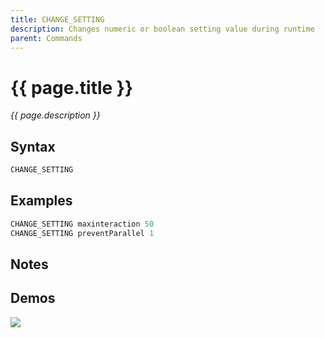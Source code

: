 ```yaml
---
title: CHANGE_SETTING
description: Changes numeric or boolean setting value during runtime
parent: Commands
---
```


# {{ page.title }}

_{{ page.description }}_

## Syntax

```java
CHANGE_SETTING 
```

## Examples

```java
CHANGE_SETTING maxinteraction 50
CHANGE_SETTING preventParallel 1
```

## Notes


## Demos

![](N/A)

